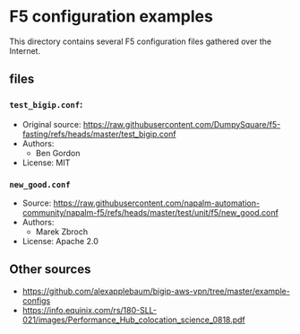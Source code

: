 # F5 configuration examples

This directory contains several F5 configuration files gathered over
the Internet.

## files

### `test_bigip.conf`:

- Original source: https://raw.githubusercontent.com/DumpySquare/f5-fasting/refs/heads/master/test_bigip.conf
- Authors:
  - Ben Gordon
- License: MIT


### `new_good.conf`

- Source: https://raw.githubusercontent.com/napalm-automation-community/napalm-f5/refs/heads/master/test/unit/f5/new_good.conf
- Authors:
  - Marek Zbroch
- License: Apache 2.0


## Other sources

- https://github.com/alexapplebaum/bigip-aws-vpn/tree/master/example-configs
- https://info.equinix.com/rs/180-SLL-021/images/Performance_Hub_colocation_science_0818.pdf


